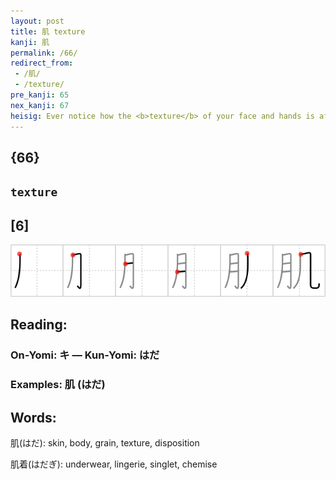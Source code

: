 ```yaml
---
layout: post
title: 肌 texture
kanji: 肌
permalink: /66/
redirect_from:
 - /肌/
 - /texture/
pre_kanji: 65
nex_kanji: 67
heisig: Ever notice how the <b>texture</b> of your face and hands is affected by the <i>wind</i>? A day's skiing or sailing makes them rough and dry, and in need of a good soft cream to soothe the burn. So whenever a <i>part of the body</i> gets exposed to the <i>wind</i>, its <b>texture</b> is affected. (If it is any help, the Latin word hiding inside <b>texture</b> connotes how something is "to the touch.")
---
```


## {66}

## `texture`

## [6]

<div class="stroke"><img src="../images/E8828C.png" /></div>

## Reading:

### On-Yomi: キ &mdash; Kun-Yomi: はだ

### Examples: 肌 (はだ)

## Words:

肌(はだ): skin, body, grain, texture, disposition

肌着(はだぎ): underwear, lingerie, singlet, chemise
